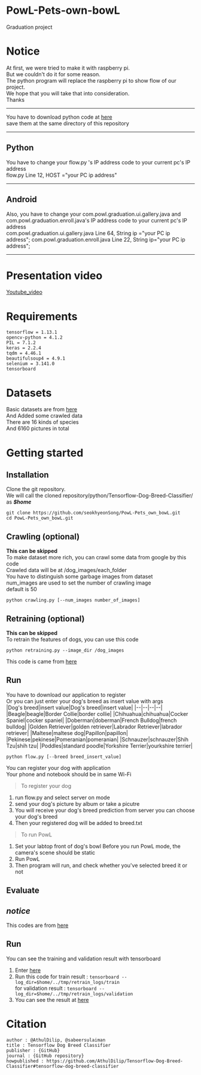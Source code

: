 # PowL-Pets-own-bowL
Graduation project
# Notice
At first, we were tried to make it with raspberry pi.<br>
But we couldn't do it for some reason.<br>
The python program will replace the raspberry pi to show flow of our project.<br>
We hope that you will take that into consideration.<br>
Thanks

---
You have to download python code at [here](https://drive.google.com/file/d/1HaZm8umBth1hv2_463ssejWnQnLsyWlW/view?usp=sharing)<br>
save them at the same directory of this repository<br>

---

**Python**
---

You have to change your flow.py 's IP address code to your current pc's IP address<br>
flow.py Line 12, HOST ="your PC ip address"

---

**Android**
---

Also, you have to change your com.powl.graduation.ui.gallery.java and com.powl.graduation.enroll.java's IP address code to your current pc's IP address<br>
com.powl.graduation.ui.gallery.java Line 64, String ip ="your PC ip address";
com.powl.graduation.enroll.java Line 22, String ip="your PC ip address";

---


# Presentation video
[Youtube_video](https://youtu.be/JyCRdHj9BLg)

# Requirements

```
tensorflow = 1.13.1
opencv-python = 4.1.2
PIL = 7.1.2
keras = 2.2.4
tqdm = 4.46.1
beautifulsoup4 = 4.9.1
selenium = 3.141.0
tensorboard
```

# Datasets
Basic datasets are from [here](http://vision.stanford.edu/aditya86/ImageNetDogs/)<br>
And Added some crawled data<br>
There are 16 kinds of species<br>
And 6160 pictures in total<br>

# Getting started

## Installation

Clone the git repository. <br>
We will call the cloned repository/python/Tensorflow-Dog-Breed-Classifier/ as ***$home***<br>

    git clone https://github.com/seokhyeonSong/PowL-Pets_own_bowL.git
    cd PowL-Pets_own_bowL.git

## Crawling (optional)
**This can be skipped**<br>
To make dataset more rich, you can crawl some data from google by this code<br>
Crawled data will be at /dog_images/each_folder<br>
You have to distinguish some garbage images from dataset<br>
num_images are used to set the number of crawling image<br>
default is 50<br>

    python crawling.py [--num_images number_of_images]


## Retraining (optional)
**This can be skipped**<br>
To retrain the features of dogs, you can use this code<br>

    python retraining.py --image_dir /dog_images

This code is came from [here](https://github.com/AthulDilip/Tensorflow-Dog-Breed-Classifier)

## Run

You have to download our application to register<br>
Or you can just enter your dog's breed as insert value with args<br>
|Dog's breed|insert value|Dog's breed|insert value|
|--|--|--|--|
|Beagle|beagle|Border Collie|border collie|
|Chihuahua|chihuahua|Cocker Spaniel|cocker spaniel|
|Doberman|doberman|French Bulldog|french bulldog|
|Golden Retriever|golden retriever|Labrador Retriever|labrador retriever|
|Maltese|maltese dog|Papillon|papillon|
|Pekinese|pekinese|Pomeranian|pomeranian|
|Schnauzer|schnauzer|Shih Tzu|shih tzu|
|Poddles|standard poodle|Yorkshire Terrier|yourkshire terrier|

    python flow.py [--breed breed_insert_value]

You can register your dog with application<br>
Your phone and notebook should be in same Wi-Fi<br>

> To register your dog

1. run flow.py and select server on mode
2. send your dog's picture by album or take a picutre
3. You will receive your dog's breed prediction from server
you can choose your dog's breed
4. Then your registered dog will be added to breed.txt

> To run PowL
1. Set your labtop front of dog's bowl
Before you run PowL mode, the camera's scene should be static
2. Run PowL
3. Then program will run, and check whether you've selected breed it or not



## Evaluate
*notice*
-
This codes are from [here](https://github.com/AthulDilip/Tensorflow-Dog-Breed-Classifier)

Run
-
You can see the training and validation result with tensorboard
1. Enter [here](http://localhost:6006 )
2. Run this code
for train result :  `tensorboard --log_dir=$home/../tmp/retrain_logs/train`<br>
 for validation result : `tensorboard --log_dir=$home/../tmp/retrain_logs/validation`
3. You can see the result at [here](http://localhost:6006 )

# Citation
    author : @AthulDilip, @sabeersulaiman
    title : Tensorflow Dog Breed Classifier
    publisher : {GitHub}
    journal : {GitHub repository}
    howpublished : https://github.com/AthulDilip/Tensorflow-Dog-Breed-Classifier#tensorflow-dog-breed-classifier
    
